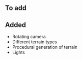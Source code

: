 
## To add

## Added
* Rotating camera
* Different terrain types
* Procedural generation of terrain
* Lights

